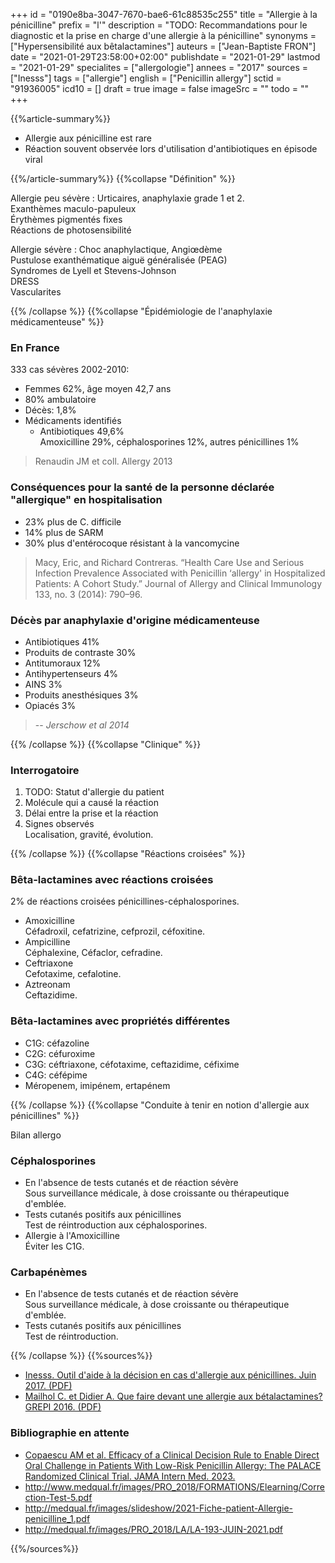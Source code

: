 +++
id = "0190e8ba-3047-7670-bae6-61c88535c255"
title = "Allergie à la pénicilline"
prefix = "l'"
description = "TODO: Recommandations pour le diagnostic et la prise en charge d'une allergie à la pénicilline"
synonyms = ["Hypersensibilité aux bêtalactamines"]
auteurs = ["Jean-Baptiste FRON"]
date = "2021-01-29T23:58:00+02:00"
publishdate = "2021-01-29"
lastmod = "2021-01-29"
specialites = ["allergologie"]
annees = "2017"
sources = ["Inesss"]
tags = ["allergie"]
english = ["Penicillin allergy"]
sctid = "91936005"
icd10 = []
draft = true
image = false
imageSrc = ""
todo = ""
+++

{{%article-summary%}}

- Allergie aux pénicilline est rare
- Réaction souvent observée lors d'utilisation d'antibiotiques en épisode viral

{{%/article-summary%}}
{{%collapse "Définition" %}}

Allergie peu sévère
: Urticaires, anaphylaxie grade 1 et 2.  
Exanthèmes maculo-papuleux  
Érythèmes pigmentés fixes  
Réactions de photosensibilité

Allergie sévère
: Choc anaphylactique, Angiœdème  
Pustulose exanthématique aiguë généralisée (PEAG)  
Syndromes de Lyell et Stevens-Johnson  
DRESS  
Vascularites

{{% /collapse %}}
{{%collapse "Épidémiologie de l'anaphylaxie médicamenteuse" %}}

### En France

333 cas sévères 2002-2010:

- Femmes 62%, âge moyen 42,7 ans
- 80% ambulatoire
- Décès: 1,8%
- Médicaments identifiés
  - Antibiotiques 49,6%  
  Amoxicilline 29%, céphalosporines 12%, autres pénicillines 1%

> Renaudin JM et coll. Allergy 2013

### Conséquences pour la santé de la personne déclarée "allergique" en hospitalisation

- 23% plus de C. difficile
- 14% plus de SARM
- 30% plus d'entérocoque résistant à la vancomycine

> Macy, Eric, and Richard Contreras. “Health Care Use and Serious Infection Prevalence Associated with Penicillin ‘allergy' in Hospitalized Patients: A Cohort Study.” Journal of Allergy and Clinical Immunology 133, no. 3 (2014): 790–96.

### Décès par anaphylaxie d'origine médicamenteuse

- Antibiotiques 41%
- Produits de contraste 30%
- Antitumoraux 12%
- Antihypertenseurs 4%
- AINS 3%
- Produits anesthésiques 3%
- Opiacés 3%

> -- *Jerschow et al 2014*

{{% /collapse %}}
{{%collapse "Clinique" %}}

### Interrogatoire

1. TODO: Statut d'allergie du patient
1. Molécule qui a causé la réaction
1. Délai entre la prise et la réaction
1. Signes observés  
Localisation, gravité, évolution.

{{% /collapse %}}
{{%collapse "Réactions croisées" %}}

### Bêta-lactamines avec réactions croisées

2% de réactions croisées pénicillines-céphalosporines.

- Amoxicilline  
Céfadroxil, cefatrizine, cefprozil, céfoxitine.
- Ampicilline  
Céphalexine, Céfaclor, cefradine.
- Ceftriaxone  
Cefotaxime, cefalotine.
- Aztreonam  
Ceftazidime.

### Bêta-lactamines avec propriétés différentes

- C1G: céfazoline
- C2G: céfuroxime
- C3G: céftriaxone, céfotaxime, ceftazidime, céfixime
- C4G: céfépime
- Méropenem, imipénem, ertapénem

{{% /collapse %}}
{{%collapse "Conduite à tenir en notion d'allergie aux pénicillines" %}}

Bilan allergo

### Céphalosporines

- En l'absence de tests cutanés et de réaction sévère  
Sous surveillance médicale, à dose croissante ou thérapeutique d'emblée.
- Tests cutanés positifs aux pénicillines  
Test de réintroduction aux céphalosporines.
- Allergie à l'Amoxicilline  
Éviter les C1G.

### Carbapénèmes

- En l'absence de tests cutanés et de réaction sévère  
Sous surveillance médicale, à dose croissante ou thérapeutique d'emblée.
- Tests cutanés positifs aux pénicillines  
Test de réintroduction.

{{% /collapse %}}
{{%sources%}}

- [Inesss. Outil d'aide à la décision en cas d'allergie aux pénicillines. Juin 2017. (PDF)](https://www.inesss.qc.ca/fileadmin/doc/INESSS/Rapports/Medicaments/INESSS_Outil_aide_decision_Allergie_penicilines.pdf)
- [Mailhol C. et Didier A. Que faire devant une allergie aux bétalactamines? GREPI 2016. (PDF)](https://splf.fr/wp-content/uploads/2016/12/JMI-At2-A.Didier.pdf)

### Bibliographie en attente

- [Copaescu AM et al. Efficacy of a Clinical Decision Rule to Enable Direct Oral Challenge in Patients With Low-Risk Penicillin Allergy: The PALACE Randomized Clinical Trial. JAMA Intern Med. 2023.](https://jamanetwork.com/journals/jamainternalmedicine/article-abstract/2806976)
- <http://www.medqual.fr/images/PRO_2018/FORMATIONS/Elearning/Correction-Test-5.pdf>
- <http://medqual.fr/images/slideshow/2021-Fiche-patient-Allergie-penicilline_1.pdf>
- <http://medqual.fr/images/PRO_2018/LA/LA-193-JUIN-2021.pdf>

{{%/sources%}}
